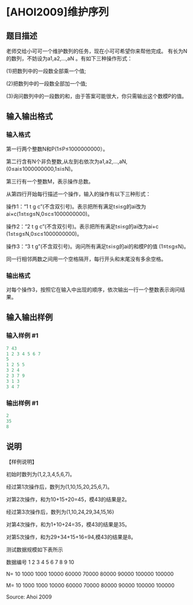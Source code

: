 # [AHOI2009]维护序列

## 题目描述

老师交给小可可一个维护数列的任务，现在小可可希望你来帮他完成。 有长为N的数列，不妨设为a1,a2,…,aN 。有如下三种操作形式：

(1)把数列中的一段数全部乘一个值;

(2)把数列中的一段数全部加一个值;

(3)询问数列中的一段数的和，由于答案可能很大，你只需输出这个数模P的值。

## 输入输出格式

### 输入格式

第一行两个整数N和P(1≤P≤1000000000）。

第二行含有N个非负整数,从左到右依次为a1,a2,…,aN, (0≤ai≤1000000000,1≤i≤N)。

第三行有一个整数M，表示操作总数。

从第四行开始每行描述一个操作，输入的操作有以下三种形式：

操作1：“1 t g c”(不含双引号)。表示把所有满足t≤i≤g的ai改为ai×c(1≤t≤g≤N,0≤c≤1000000000)。

操作2：“2 t g c”(不含双引号)。表示把所有满足t≤i≤g的ai改为ai+c (1≤t≤g≤N,0≤c≤1000000000)。

操作3：“3 t g”(不含双引号)。询问所有满足t≤i≤g的ai的和模P的值 (1≤t≤g≤N)。

同一行相邻两数之间用一个空格隔开，每行开头和末尾没有多余空格。

### 输出格式

对每个操作3，按照它在输入中出现的顺序，依次输出一行一个整数表示询问结果。

## 输入输出样例

### 输入样例 #1

```cpp
7 43
1 2 3 4 5 6 7
5
1 2 5 5
3 2 4
2 3 7 9
3 1 3
3 4 7
```


### 输出样例 #1

```cpp
2
35
8

```
## 说明

【样例说明】

初始时数列为(1,2,3,4,5,6,7)。

经过第1次操作后，数列为(1,10,15,20,25,6,7)。

对第2次操作，和为10+15+20=45，模43的结果是2。

经过第3次操作后，数列为(1,10,24,29,34,15,16}

对第4次操作，和为1+10+24=35，模43的结果是35。

对第5次操作，和为29+34+15+16=94,模43的结果是8。

测试数据规模如下表所示

数据编号 1 2 3 4 5 6 7 8 9 10

N= 10 1000 1000 10000 60000 70000 80000 90000 100000 100000

M= 10 1000 1000 10000 60000 70000 80000 90000 100000 100000

Source: Ahoi 2009

